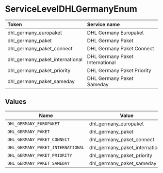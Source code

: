 # ServiceLevelDHLGermanyEnum

|Token | Service name|
|:---|:---|
| dhl_germany_europaket | DHL Germany Europaket|
| dhl_germany_paket | DHL Germany Paket|
| dhl_germany_paket_connect | DHL Germany Paket Connect|
| dhl_germany_paket_international | DHL Germany Paket International|
| dhl_germany_paket_priority | DHL Germany Paket Priority|
| dhl_germany_paket_sameday | DHL Germany Paket Sameday|



## Values

| Name                              | Value                             |
| --------------------------------- | --------------------------------- |
| `DHL_GERMANY_EUROPAKET`           | dhl_germany_europaket             |
| `DHL_GERMANY_PAKET`               | dhl_germany_paket                 |
| `DHL_GERMANY_PAKET_CONNECT`       | dhl_germany_paket_connect         |
| `DHL_GERMANY_PAKET_INTERNATIONAL` | dhl_germany_paket_international   |
| `DHL_GERMANY_PAKET_PRIORITY`      | dhl_germany_paket_priority        |
| `DHL_GERMANY_PAKET_SAMEDAY`       | dhl_germany_paket_sameday         |